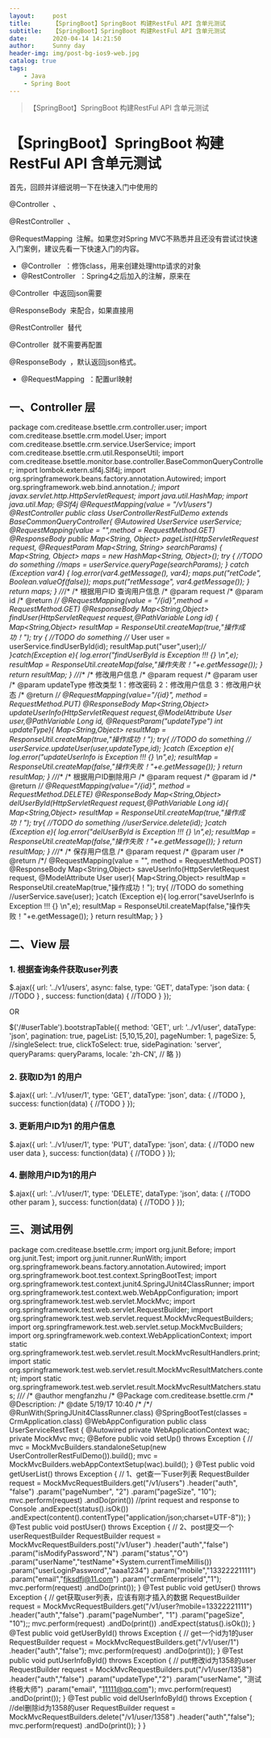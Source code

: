 ```yaml
---
layout:     post
title:      【SpringBoot】SpringBoot 构建RestFul API 含单元测试
subtitle:   【SpringBoot】SpringBoot 构建RestFul API 含单元测试
date:       2020-04-14 14:21:50
author:     Sunny day
header-img: img/post-bg-ios9-web.jpg
catalog: true
tags:
    - Java
    - Spring Boot
---
```


>【SpringBoot】SpringBoot 构建RestFul API 含单元测试

# 【SpringBoot】SpringBoot 构建RestFul API 含单元测试

首先，回顾并详细说明一下在快速入门中使用的  

@Controller
 、  

@RestController
 、  

@RequestMapping
 注解。如果您对Spring MVC不熟悉并且还没有尝试过快速入门案例，建议先看一下快速入门的内容。 

* @Controller
 ：修饰class，用来创建处理http请求的对象 
* @RestController
 ：Spring4之后加入的注解，原来在  

@Controller
 中返回json需要  

@ResponseBody
 来配合，如果直接用  

@RestController
 替代  

@Controller
 就不需要再配置  

@ResponseBody
 ，默认返回json格式。 
* @RequestMapping
 ：配置url映射

## 一、Controller 层

package com.creditease.bsettle.crm.controller.user; import com.creditease.bsettle.crm.model.User; import com.creditease.bsettle.crm.service.UserService; import com.creditease.bsettle.crm.util.ResponseUtil; import com.creditease.bsettle.monitor.base.controller.BaseCommonQueryController; import lombok.extern.slf4j.Slf4j; import org.springframework.beans.factory.annotation.Autowired; import org.springframework.web.bind.annotation./*; import javax.servlet.http.HttpServletRequest; import java.util.HashMap; import java.util.Map; @Slf4j @RequestMapping(value = "/v1/users") @RestController public class UserControllerRestFulDemo extends BaseCommonQueryController<User>{ @Autowired UserService userService; @RequestMapping(value = "",method = RequestMethod.GET) @ResponseBody public Map<String, Object> pageList(HttpServletRequest request, @RequestParam Map<String, String> searchParams) { Map<String, Object> maps = new HashMap<String, Object>(); try { //TODO do something //maps = userService.queryPage(searchParams); } catch (Exception var4) { log.error(var4.getMessage(), var4); maps.put("retCode", Boolean.valueOf(false)); maps.put("retMessage", var4.getMessage()); } return maps; } //*/* /* 根据用户ID 查询用户信息 /* @param request /* @param id /* @return /*/ @RequestMapping(value = "/{id}",method = RequestMethod.GET) @ResponseBody Map<String,Object> findUser(HttpServletRequest request,@PathVariable Long id) { Map<String,Object> resultMap = ResponseUtil.createMap(true,"操作成功！"); try { //TODO do something //* User user = userService.findUserById(id); resultMap.put("user",user);/*/ }catch(Exception e){ log.error("findUserById is Exception !!! {} \n",e); resultMap = ResponseUtil.createMap(false,"操作失败！"+e.getMessage()); } return resultMap; } //*/* /* 修改用户信息 /* @param request /* @param user /* @param updateType 修改类型 1：修改密码 2：修改用户信息 3：修改用户状态 /* @return /*/ @RequestMapping(value="/{id}", method = RequestMethod.PUT) @ResponseBody Map<String,Object> updateUserInfo(HttpServletRequest request,@ModelAttribute User user,@PathVariable Long id, @RequestParam("updateType") int updateType){ Map<String,Object> resultMap = ResponseUtil.createMap(true,"操作成功！"); try{ //TODO do something // userService.updateUser(user,updateType,id); }catch (Exception e){ log.error("updateUserInfo is Exception !!! {} \n",e); resultMap = ResponseUtil.createMap(false,"操作失败！"+e.getMessage()); } return resultMap; } //*/* /* 根据用户ID删除用户 /* @param request /* @param id /* @return /*/ @RequestMapping(value="/{id}", method = RequestMethod.DELETE) @ResponseBody Map<String,Object> delUserById(HttpServletRequest request,@PathVariable Long id){ Map<String,Object> resultMap = ResponseUtil.createMap(true,"操作成功！"); try{ //TODO do something //userService.delete(id); }catch (Exception e){ log.error("delUserById is Exception !!! {} \n",e); resultMap = ResponseUtil.createMap(false,"操作失败！"+e.getMessage()); } return resultMap; } //*/* /* 保存用户信息 /* @param request /* @param user /* @return /*/ @RequestMapping(value = "", method = RequestMethod.POST) @ResponseBody Map<String,Object> saveUserInfo(HttpServletRequest request, @ModelAttribute User user){ Map<String,Object> resultMap = ResponseUtil.createMap(true,"操作成功！"); try{ //TODO do something //userService.save(user); }catch (Exception e){ log.error("saveUserInfo is Exception !!! {} \n",e); resultMap = ResponseUtil.createMap(false,"操作失败！"+e.getMessage()); } return resultMap; } }

## 二、View 层

### 1. 根据查询条件获取user列表

$.ajax({ url: '../v1/users', async: false, type: 'GET', dataType: 'json data: { //TODO } , success: function(data) { //TODO } });

OR 

$('/#userTable').bootstrapTable({ method: 'GET', url: '../v1/user', dataType: 'json', pagination: true, pageList: [5,10,15,20], pageNumber: 1, pageSize: 5, //singleSelect: true, clickToSelect: true, sidePagination: 'server', queryParams: queryParams, locale: 'zh-CN', // 略 })

### 2. 获取ID为1 的用户

$.ajax({ url: '../v1/user/1', type: 'GET', dataType: 'json', data: { //TODO }, success: function(data) { //TODO } });

### 3. 更新用户ID为1 的用户信息

$.ajax({ url: '../v1/user/1', type: 'PUT', dataType: 'json', data: { //TODO new user data }, success: function(data) { //TODO } });

### 4. 删除用户ID为1的用户

$.ajax({ url: '../v1/user/1', type: 'DELETE', dataType: 'json', data: { //TODO other param }, success: function(data) { //TODO } });

## 三、测试用例

package com.creditease.bsettle.crm; import org.junit.Before; import org.junit.Test; import org.junit.runner.RunWith; import org.springframework.beans.factory.annotation.Autowired; import org.springframework.boot.test.context.SpringBootTest; import org.springframework.test.context.junit4.SpringJUnit4ClassRunner; import org.springframework.test.context.web.WebAppConfiguration; import org.springframework.test.web.servlet.MockMvc; import org.springframework.test.web.servlet.RequestBuilder; import org.springframework.test.web.servlet.request.MockMvcRequestBuilders; import org.springframework.test.web.servlet.setup.MockMvcBuilders; import org.springframework.web.context.WebApplicationContext; import static org.springframework.test.web.servlet.result.MockMvcResultHandlers.print; import static org.springframework.test.web.servlet.result.MockMvcResultMatchers.content; import static org.springframework.test.web.servlet.result.MockMvcResultMatchers.status; //*/* /* @author mengfanzhu /* @Package com.creditease.bsettle.crm /* @Description: /* @date 5/19/17 10:40 /* /*/ @RunWith(SpringJUnit4ClassRunner.class) @SpringBootTest(classes = CrmApplication.class) @WebAppConfiguration public class UserServiceRestTest { @Autowired private WebApplicationContext wac; private MockMvc mvc; @Before public void setUp() throws Exception { // mvc = MockMvcBuilders.standaloneSetup(new UserControllerRestFulDemo()).build(); mvc = MockMvcBuilders.webAppContextSetup(wac).build(); } @Test public void getUserList() throws Exception { // 1、get查一下user列表 RequestBuilder request = MockMvcRequestBuilders.get("/v1/users") .header("auth", "false") .param("pageNumber", "2") .param("pageSize", "10"); mvc.perform(request) .andDo(print()) //print request and response to Console .andExpect(status().isOk()) .andExpect(content().contentType("application/json;charset=UTF-8")); } @Test public void postUser() throws Exception { // 2、post提交一个userRequestBuilder RequestBuilder request = MockMvcRequestBuilders.post("/v1/user") .header("auth","false") .param("isModifyPassword","N") .param("status","O") .param("userName","testName"+System.currentTimeMillis()) .param("userLoginPassword","aaaa1234") .param("mobile","13322221111") .param("email","fjksdfj@11.com") .param("crmEnterpriseId","1"); mvc.perform(request) .andDo(print()); } @Test public void getUser() throws Exception { // get获取user列表，应该有刚才插入的数据 RequestBuilder request = MockMvcRequestBuilders.get("/v1/user?mobile=13322221111") .header("auth","false") .param("pageNumber", "1") .param("pageSize", "10");; mvc.perform(request) .andDo(print()) .andExpect(status().isOk()); } @Test public void getUserById() throws Exception { // get一个id为1的user RequestBuilder request = MockMvcRequestBuilders.get("/v1/user/1") .header("auth","false"); mvc.perform(request) .andDo(print()); } @Test public void putUserInfoById() throws Exception { // put修改id为1358的user RequestBuilder request = MockMvcRequestBuilders.put("/v1/user/1358") .header("auth","false") .param("updateType","2") .param("userName", "测试终极大师") .param("email", "11111@qq.com"); mvc.perform(request) .andDo(print()); } @Test public void delUserInfoById() throws Exception { //del删除id为1358的user RequestBuilder request = MockMvcRequestBuilders.delete("/v1/user/1358") .header("auth","false"); mvc.perform(request) .andDo(print()); } }

 


